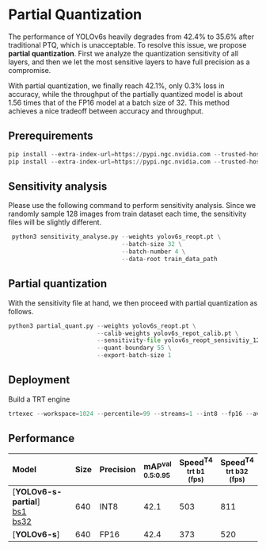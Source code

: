 # Partial Quantization
The performance of YOLOv6s heavily degrades from 42.4% to 35.6% after traditional PTQ, which is unacceptable. To resolve this issue, we propose **partial quantization**. First we analyze the quantization sensitivity of all layers, and then we let the most sensitive layers to have full precision as a  compromise.

With partial quantization, we finally reach 42.1%, only 0.3% loss in accuracy, while the throughput of the partially quantized model is about 1.56 times that of the FP16 model at a batch size of 32. This method achieves a nice tradeoff between accuracy and throughput.

## Prerequirements
```python
pip install --extra-index-url=https://pypi.ngc.nvidia.com --trusted-host pypi.ngc.nvidia.com nvidia-pyindex
pip install --extra-index-url=https://pypi.ngc.nvidia.com --trusted-host pypi.ngc.nvidia.com pytorch_quantization
```
## Sensitivity analysis

Please use the following command to perform sensitivity analysis. Since we randomly sample 128 images from train dataset each time, the sensitivity files will be slightly different.

```python
 python3 sensitivity_analyse.py --weights yolov6s_reopt.pt \
                                --batch-size 32 \
                                --batch-number 4 \
                                --data-root train_data_path
```

## Partial quantization

With the sensitivity file at hand, we then proceed with partial quantization as follows.

```python
python3 partial_quant.py --weights yolov6s_reopt.pt \
                         --calib-weights yolov6s_repot_calib.pt \
                         --sensitivity-file yolov6s_reopt_sensivitiy_128_calib.txt \
                         --quant-boundary 55 \
                         --export-batch-size 1
```

## Deployment

Build a TRT engine

```python
trtexec --workspace=1024 --percentile=99 --streams=1 --int8 --fp16 --avgRuns=10 --onnx=yolov6s_reopt_partial_bs1.sim.onnx --saveEngine=yolov6s_reopt_partial_bs1.sim.trt
```

## Performance
| Model           | Size        | Precision        |mAP<sup>val<br/>0.5:0.95 | Speed<sup>T4<br/>trt b1 <br/>(fps) | Speed<sup>T4<br/>trt b32 <br/>(fps) |
| :-------------- | ----------- | ----------- |:----------------------- | ---------------------------------------- | -----------------------------------|
| [**YOLOv6-s-partial**] </br>[bs1](https://github.com/lippman1125/YOLOv6/releases/download/0.1.0/yolov6s_reopt_partial_bs1.sim.onnx) <br/>[bs32](https://github.com/lippman1125/YOLOv6/releases/download/0.1.0/yolov6s_reopt_partial_bs32.sim.onnx) <br/>| 640 | INT8         |42.1                     | 503                                      | 811                                |
| [**YOLOv6-s**] | 640         | FP16         |42.4                     | 373                                      | 520                                |
